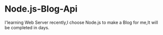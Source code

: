 # Node.js-Blog-Api
I'learning Web Server recently,I choose Node.js to make a Blog for me,It will be completed in days.
